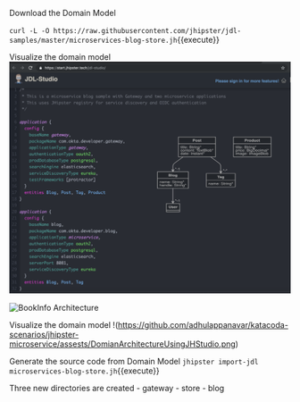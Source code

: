 Download the Domain Model

`curl -L -O https://raw.githubusercontent.com/jhipster/jdl-samples/master/microservices-blog-store.jh`{{execute}}

Visualize the domain model 
![BookInfo Architecture](https://github.com/adhulappanavar/katacoda-scenarios/blob/master/jhipster-microservice/assests/Domian%20Architecture%20Using%20JH%20Studio.png)


![BookInfo Architecture](https://katacoda.com/courses/istio/deploy-istio-on-kubernetes/assets/bookinfo-arch.png)

Visualize the domain model 
!(https://github.com/adhulappanavar/katacoda-scenarios/jhipster-microservice/assests/DomianArchitectureUsingJHStudio.png)

Generate the source code from Domain Model
`jhipster import-jdl microservices-blog-store.jh`{{execute}}


Three new directories are created
    - gateway
    - store
    - blog

